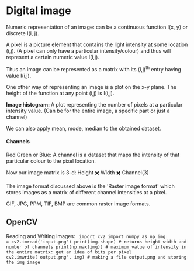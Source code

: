# Digital image
Numeric representation of an image: can be a continuous function I(x, y) or discrete I(i, j).

A pixel is a picture element that contains the light intensity at some location (i,j). (A pixel can only have a particular intensity/colour) and thus will represent a certain numeric value I(i,j).

Thus an image can be represented as a matrix with its (i,j)<sup>th</sup> entry having value I(i,j).

One other way of representing an image is a plot on the x-y plane. The height of the function at any point (i,j) is I(i,j).

<b>Image histogram: </b>A plot representing the number of pixels at a particular intensity value. (Can be for the entire image, a specific part or just a channel)

We can also apply mean, mode, median to the obtained dataset.

 #### Channels
 Red Green or Blue: A channel is a dataset that maps the intensity of that particular colour to the pixel location.

 Now our image matrix is 3-d: Height ✖️ Width ✖️ Channel(3)

 The image format discussed above is the 'Raster image format' which stores images as a matrix of different channel intensities at a pixel. 

 GIF, JPG, PPM, TIF, BMP are common raster image formats.


 ## OpenCV
 Reading and Writing images:
 <code>
    import cv2
    import numpy as np
    img = cv2.imread('input.png')
    print(img.shape)            # returns height width and number of channels
    print(np.max(img))          # maximum value of intensity in the entire matrix: get an idea of bits per pixel
    cv2.imwrite('output.png', img) # making a file output.png and storing the img image
</code>

